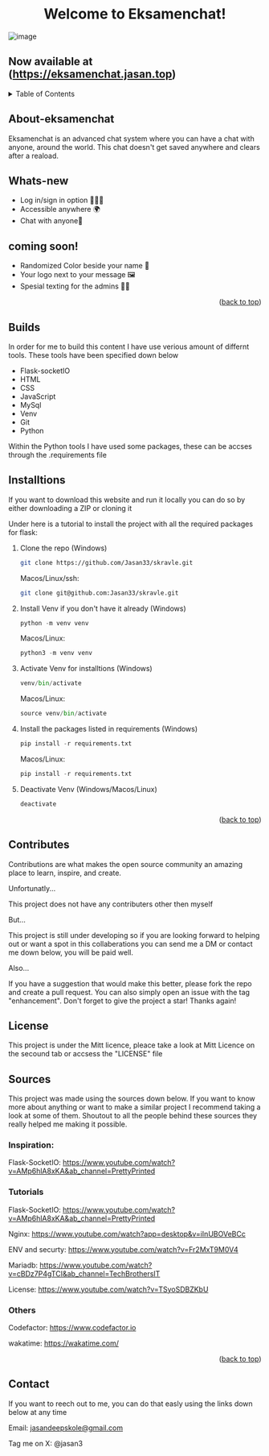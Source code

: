 <a id="readme-top"></a>
<h1 align="center"> Welcome to Eksamenchat! </h1>
<p align="center">

![image](https://github.com/user-attachments/assets/199f4df6-5abb-436a-a88e-0f4dd595637f)


## Now available at (https://eksamenchat.jasan.top)



<details>
  <summary>Table of Contents</summary>
  <ol>
    <li>
      <a href="#about-eksamenchat">About The Project</a>
    <li>
      <a href="#getting-started">Getting Started</a>
      <ul>
        <li><a href="#whats-new">Whats-new</a></li>
        <li><a href="#coming-soon">Coming soon</a></li>
      </ul>
    </li>
    <li><a href="#builds">Buildings</a></li>
    <li><a href="#installtions">How to install</a></li>
    <li><a href="#contributes">Countributers</a></li>
    <li><a href="#license">Licens</a></li>
    <li><a href="#sources">sources</a></li>
    <li><a href="#contact">Contact</a></li>
  </ol>
</details>


 
## About-eksamenchat
Eksamenchat is an advanced chat system where you can have a chat with anyone, around the world. This chat doesn't get saved anywhere and clears after a reaload. 
 
## Whats-new
- Log in/sign in option 🙋🏻‍♀️
- Accessible anywhere 🌍
- Chat with anyone👋

 
## coming soon!
- Randomized Color beside your name 🎨
- Your logo next to your message 🖼️
- Spesial texting for the admins 👨‍💼



<p align="right">(<a href="#readme-top">back to top</a>)</p>

## Builds

In order for me to build this content I have use verious amount of differnt tools. These tools have been specified down below
* Flask-socketIO
* HTML
* CSS
* JavaScript
* MySql
* Venv
* Git
* Python



Within the Python tools I have used some packages, these can be accses through the .requirements file


## Installtions

If you want to download this website and run it locally you can do so by either downloading a ZIP or cloning it

Under here is a tutorial to install the project with all the required packages for flask:


1. Clone the repo
    (Windows)
   ```sh
   git clone https://github.com/Jasan33/skravle.git
   ```
    Macos/Linux/ssh:
   ```sh
   git clone git@github.com:Jasan33/skravle.git
   ```
2. Install Venv if you don't have it already
    (Windows)
    ```py
    python -m venv venv
    ```
    Macos/Linux:
    ```py
    python3 -m venv venv
    ```
3. Activate Venv for installtions
    (Windows)
    ```py
    venv/bin/activate
    ```
    Macos/Linux:
    ```py
    source venv/bin/activate
    ```
4. Install the packages listed in requirements
    (Windows)
    ```py
    pip install -r requirements.txt
    ```
    Macos/Linux:
    ```py
    pip install -r requirements.txt
    ```

5. Deactivate Venv
    (Windows/Macos/Linux)
    ```powershell
    deactivate
    ```

<p align="right">(<a href="#readme-top">back to top</a>)</p>

## Contributes

Contributions are what makes the open source community an amazing place to learn, inspire, and create.

Unfortunatly...

This project does not have any contributers other then myself

But...

This project is still under developing so if you are looking forward to helping out or want a spot in this collaberations
you can send me a DM or contact me down below, you will be paid well. 


Also...


If you have a suggestion that would make this better, please fork the repo and create a pull request. You can also simply open an issue with the tag "enhancement". Don't forget to give the project a star! Thanks again!


## License
This project is under the Mitt licence, pleace take a look at Mitt Licence on the secound tab or accsess the "LICENSE" file


## Sources

This project was made using the sources down below. If you want to know more about anything or want to make a similar project I recommend taking a look at some of them. Shoutout to all the people behind these sources they really helped me making it possible.


### Inspiration:
  Flask-SocketIO: https://www.youtube.com/watch?v=AMp6hlA8xKA&ab_channel=PrettyPrinted


### Tutorials
  Flask-SocketIO: https://www.youtube.com/watch?v=AMp6hlA8xKA&ab_channel=PrettyPrinted

  Nginx: https://www.youtube.com/watch?app=desktop&v=iInUBOVeBCc

  ENV and securty: https://www.youtube.com/watch?v=Fr2MxT9M0V4

  Mariadb: https://www.youtube.com/watch?v=cBDz7P4gTCI&ab_channel=TechBrothersIT

  License: https://www.youtube.com/watch?v=TSyoSDBZKbU


### Others
  Codefactor: https://www.codefactor.io

  wakatime: https://wakatime.com/




<p align="right">(<a href="#readme-top">back to top</a>)</p>


## Contact

If you want to reech out to me, you can do that easly using the links down below at any time

Email: jasandeepskole@gmail.com

Tag me on X: @jasan3
